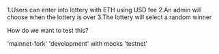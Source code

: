 1.Users can enter into lottery with ETH using USD fee
2.An admin will choose when the lottery is over
3.The lottery will select a random winner

How do we want to test this?

'mainnet-fork'
'development' with mocks
'testnet'